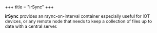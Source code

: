 +++
title = "irSync"
+++

**irSync** provides an rsync-on-interval container especially useful for IOT devices, or any remote node that needs to keep a collection of files up to date with a central server.


<!--more-->